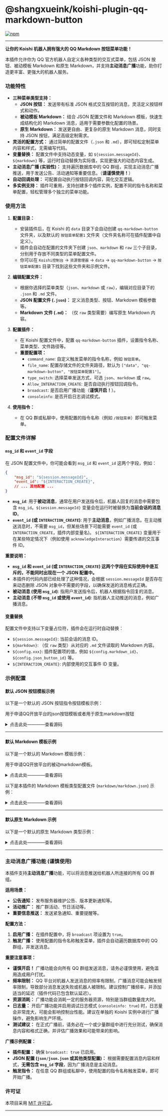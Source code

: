 
# @shangxueink/koishi-plugin-qq-markdown-button

[![npm](https://img.shields.io/npm/v/@shangxueink/koishi-plugin-qq-markdown-button?style=flat-square)](https://www.npmjs.com/package/@shangxueink/koishi-plugin-qq-markdown-button)

---

**让你的 Koishi 机器人拥有强大的 QQ Markdown 按钮菜单功能！**

本插件允许你为 QQ 官方机器人自定义各种类型的交互式菜单，包括 JSON 按钮、被动模板 Markdown 和原生 Markdown，并支持**主动消息广播**功能，助你打造更丰富、更强大的机器人服务。

### 功能特性

*   **三种菜单类型支持：**
    *   **JSON 按钮：** 发送带有标准 JSON 格式交互按钮的消息，灵活定义按钮样式和动作。
    *   **被动模板 Markdown：**  结合 JSON 配置文件和 Markdown 模板，快速生成结构化的 Markdown 消息，适用于需要参数化配置的场景。
    *   **原生 Markdown：**  发送更自由、更复杂的原生 Markdown 消息，同时支持 JSON 按钮，满足高级定制需求。
*   **灵活的配置方式：**  通过简单的配置文件（`.json` 和 `.md`），即可轻松定制菜单内容和样式，无需编写代码。
*   **变量替换：**  配置文件中支持动态变量，如 `${session.messageId}`、`${markdown}` 等，运行时自动替换为实际值，实现更强大的动态内容生成。
*   **主动消息广播 (实验性)：**  支持遍历数据库中的 QQ 群组，实现主动消息广播推送，用于发送公告、活动通知等重要信息。（**请谨慎使用！**）
*   **自动回调处理：** 可配置自动执行按钮回调内容，简化交互逻辑。
*   **多实例支持：**  插件可重用，支持创建多个插件实例，配置不同的指令名称和菜单配置，轻松管理多个独立的菜单功能。


### 使用方法

1.  **配置目录：**
    *   安装插件后，在 Koishi 的 `data` 目录下会自动创建 `qq-markdown-button` 文件夹，以及默认的 `按钮菜单配置1` 文件夹（文件夹名称可在插件配置中自定义）。
    *   插件会自动在配置的文件夹下创建 `json`、`markdown` 和 `raw` 三个子目录，分别用于存放不同类型的菜单配置文件。
    *   你可以在 `Koishi控制台` -> `资源管理器` -> `data` -> `qq-markdown-button` -> `按钮菜单配置1`  目录下找到这些文件夹和示例文件。

2.  **编辑配置文件：**
    *   根据你选择的菜单类型（`json`、`markdown` 或 `raw`），编辑对应目录下的 `.json` 和 `.md` 文件。
    *   **JSON 配置文件 (`.json`)：**  定义消息类型、按钮、Markdown 模板参数等。
    *   **Markdown 文件 (`.md`)：**  （仅 `raw` 类型需要）编写原生 Markdown 内容。

3.  **配置插件：**
    *   在 Koishi 配置文件中，配置 `qq-markdown-button` 插件，设置指令名称、菜单类型、文件路径等。
    *   **重要配置项：**
        *   `command_name`:  自定义触发菜单的指令名称，例如 `按钮菜单`。
        *   `file_name`:  配置存储文件的文件夹路径，默认为 `["data", "qq-markdown-button", "按钮菜单配置1"]`。
        *   `type_switch`:  选择菜单发送方式，可选 `json`、`markdown` 或 `raw`。
        *   `Allow_INTERACTION_CREATE`:  是否自动执行按钮回调指令。
        *   `broadcast`:  是否启用广播功能（**谨慎开启！**）。
        *   `consoleinfo`:  是否开启日志调试模式。

4.  **使用指令：**
    *   在 QQ 群或私聊中，使用配置的指令名称（例如 `/按钮菜单`）即可触发菜单。

### 配置文件详解

#### `msg_id` 和 `event_id` 字段

在 JSON 配置文件中，你可能会看到 `msg_id` 和 `event_id` 这两个字段，例如：

```json
{
    "msg_id": "${session.messageId}",
    "event_id": "${INTERACTION_CREATE}",
    // ... 其他配置 ...
}
```

*   **`msg_id`**:  用于**被动消息**，通常在用户发送指令后，机器人回复的消息中需要包含 `msg_id`。`${session.messageId}` 变量会在运行时被替换为**当前会话的消息 ID**。
*   **`event_id` (或 `INTERACTION_CREATE`)**: 用于**主动消息**，例如广播消息。在主动推送消息时，不需要 `msg_id`，但某些场景下可能需要 `event_id` (或 `INTERACTION_CREATE`，插件内部变量名)。 `${INTERACTION_CREATE}` 变量用于在某些特定情况下（例如使用 `acknowledgeInteraction`）需要传递的交互事件 ID。

**重要说明：**

*   **`msg_id` 和 `event_id` (或 `INTERACTION_CREATE`) 这两个字段在实际使用中是互斥的，不能同时出现在一个 JSON 配置中。**
*   本插件的代码内部已经处理了这种情况，会根据 `session.messageId` 是否存在来动态删除 JSON 对象中不需要的字段，以确保发送的消息格式正确。
*   **被动消息 (使用 `msg_id`)**:  指用户发送指令后，机器人根据指令回复的消息。
*   **主动消息 (不带 `msg_id` 或使用 `event_id`)**: 指机器人主动推送的消息，例如广播消息。

#### 变量替换

配置文件中支持以下变量占位符，插件会在运行时自动替换：

*   `${session.messageId}`: 当前会话的消息 ID。
*   `${markdown}`:  （仅 `raw` 类型）从对应的 `.md` 文件读取的 Markdown 内容。
*   `${config.xxx}`:  插件配置项的值，例如 `${config.markdown_id}`、`${config.json_button_id}` 等。
*   `${INTERACTION_CREATE}`:  内部使用的交互事件 ID 变量。

### 示例配置

#### 默认 JSON 按钮模板示例

以下是一个默认的 JSON 按钮指令按钮模板示例：

用于申请QQ开放平台的json按钮模板或者用于原生markdown按钮

<details>
<summary>点击此处————查看源码</summary>

```json
{
  "rows": [
    {
      "buttons": [
        {
          "render_data": {
            "label": "再来一张😽",
            "style": 2
          },
          "action": {
            "type": 2,
            "permission": {
              "type": 2
            },
            "data": "/再来一张",
            "enter": true
          }
        },
        {
          "render_data": {
            "label": "随机一张😼",
            "style": 2
          },
          "action": {
            "type": 2,
            "permission": {
              "type": 2
            },
            "data": "/随机表情包",
            "enter": true
          }
        }
      ]
    },
    {
      "buttons": [
        {
          "render_data": {
            "label": "返回列表😸",
            "style": 2
          },
          "action": {
            "type": 2,
            "permission": {
              "type": 2
            },
            "data": "/表情包列表",
            "enter": true
          }
        }
      ]
    }
  ]
}
```

以下是本插件的 JSON 按钮类型配置文件 (`json/json.json`) 示例：

```json
{
    "msg_id": "${session.messageId}",
    "event_id": "${INTERACTION_CREATE}",
    "msg_type": 2,
    "content": "",
    "keyboard": {
        "id": "${config.json_button_id}"
    }
}
```
</details>

---

#### 默认 Markdown 模板示例

以下是一个默认的 Markdown 模板示例：

用于申请QQ开放平台的被动markdown模板。
<details>
<summary>点击此处————查看源码</summary>

```markdown
{{.text1}}
{{.text2}}
{{.img}}{{.url}}
```

**配置模板参数示例：**

| 参数    | 示例值                           |
| ------- | -------------------------------- |
| `text1` | 这是第一段文字                   |
| `text2` | 这是第二段文字                   |
| `img`   | `![img]`                         |
| `url`   | `(https://koishi.chat/logo.png)` |


</details>


以下是本插件的 Markdown 模板类型配置文件 (`markdown/markdown.json`) 示例：

<details>
<summary>点击此处————查看源码</summary>

```json
{
    "msg_type": 2,
    "msg_id": "${session.messageId}",
    "event_id": "${INTERACTION_CREATE}",
    "markdown": {
        "custom_template_id": "${config.markdown_id}",
        "params": [
            {
                "key": "text1",
                "values": [
                    "第一个文字参数"
                ]
            },
            {
                "key": "text2",
                "values": [
                    "第二个文字参数"
                ]
            },
            {
                "key": "img",
                "values": [
                    "![img#338px #250px]"
                ]
            },
            {
                "key": "url",
                "values": [
                    "(https://i0.hdslb.com/bfs/note/457c42064e08c44ffef1b047478671db3f06412f.jpg)"
                ]
            }
        ],
        "keyboard": {
            "id": "${config.json_button_id}"
        }
    }
}
```
</details>

---

#### 默认原生 Markdown 示例

以下是一个默认的原生 Markdown 类型示例：

<details>
<summary>点击此处————查看源码</summary>

**JSON 配置文件 (`raw/raw_markdown.json`)：**

```json
{
    "msg_type": 2,
    "msg_id": "${session.messageId}",
    "event_id": "${INTERACTION_CREATE}",
    "markdown": {
        "content": "${markdown}"
    },
    "keyboard": {
        "content": {
            "rows": [
                {
                    "buttons": [
                        {
                            "render_data": {
                                "label": "再来一次",
                                "style": 2
                            },
                            "action": {
                                "type": 2,
                                "permission": {
                                    "type": 2
                                },
                                "data": "${config.command_name}",
                                "enter": true
                            }
                        }
                    ]
                }
            ]
        }
    }
}
```

**Markdown 文件 (`raw/raw_markdown.md`)：**

```markdown
# 你好啊

这是一个 markdown 消息哦~
```

</details>

---

### 主动消息广播功能 (谨慎使用)

本插件支持**主动消息广播**功能，可以将消息推送给机器人所连接的所有 QQ 群组。

**适用场景：**

*   **公告通知：**  发布服务器维护公告、版本更新通知等。
*   **活动推广：**  推广群活动、节日活动等。
*   **重要信息推送：**  发送紧急通知、重要提醒等。

**配置方法：**

1.  **启用广播：**  在插件配置中，将 `broadcast` 项设置为 `true`。
2.  **触发广播：**  使用配置的指令名称触发菜单，插件会自动遍历数据库中的 QQ 群组，并发送消息。

**重要注意事项：**

*   **谨慎开启！**  广播功能会向所有 QQ 群组发送消息，请务必谨慎使用，避免滥用造成用户打扰。
*   **频率限制：**  QQ 平台对机器人发送消息的频率有限制，广播消息可能会触发频率限制，导致部分消息发送失败或机器人被限制。建议控制广播频率，并添加适当的延迟（插件代码已包含默认延迟）。
*   **资源消耗：**  广播功能会消耗一定的服务器资源，特别是当群组数量庞大时。
*   **日志量：**  开启广播功能并启用调试日志模式 (`consoleinfo: true`) 时，日志量会非常庞大，可能会影响控制台性能。建议在单独的 Koishi 实例中进行广播操作，避免影响生产环境。
*   **测试建议：**  在正式广播前，请务必在一个或少量群组中进行充分测试，确保消息内容和格式正确，并评估广播效果和可能带来的影响。

**广播示例配置：**

*   **插件配置：**  确保 `broadcast: true` 已启用。
*   **JSON 配置 (`json/json.json` 或其他类型配置)：**  根据需要配置消息内容和样式，**无需包含 `msg_id` 字段**，因为广播消息是主动消息。
*   **触发指令：**  在任意 QQ 群组或私聊中，使用配置的指令名称触发菜单，即可开始广播。

### 许可证

本项目采用 [MIT 许可证](LICENSE.txt)。

---